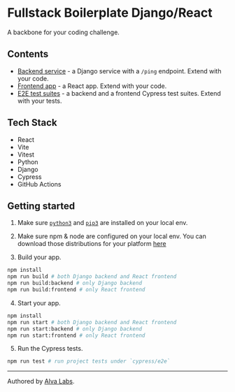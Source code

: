 # Fullstack Boilerplate Django/React

A backbone for your coding challenge.

## Contents

- [Backend service](app-backend) - a Django service with a `/ping` endpoint. Extend with your code.
- [Frontend app](app-frontend) - a React app. Extend with your code.
- [E2E test suites](cypress/e2e) - a backend and a frontend Cypress test suites. Extend with your tests.


## Tech Stack

- React
- Vite
- Vitest
- Python
- Django
- Cypress
- GitHub Actions

## Getting started

1. Make sure [`python3`](https://www.python.org/downloads/) and [`pip3`](https://pip.pypa.io/en/stable/installing/) are installed on your local env.

2. Make sure npm & node are configured on your local env. You can download those distributions for your platform [here](https://nodejs.org/en/download/)

3. Build your app.

```bash
npm install
npm run build # both Django backend and React frontend
npm run build:backend # only Django backend
npm run build:frontend # only React frontend
```

4. Start your app.

```bash
npm install
npm run start # both Django backend and React frontend
npm run start:backend # only Django backend
npm run start:frontend # only React frontend
```

5. Run the Cypress tests.

```bash
npm run test # run project tests under `cypress/e2e`
```

---

Authored by [Alva Labs](https://www.alvalabs.io/).

